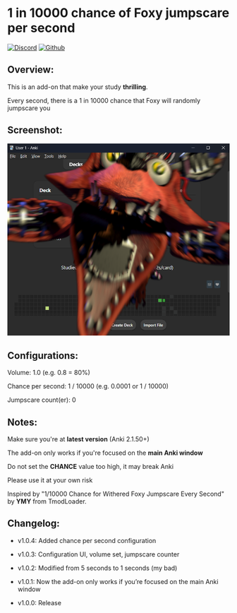 # 1 in 10000 chance of Foxy jumpscare per second
[![Discord](https://img.shields.io/badge/akaduy69420-%235865F2.svg?&logo=discord&logoColor=white)](https://discord.com/users/799965541283528714)
[![Github](https://img.shields.io/badge/lilyud420-black?style=flat&logo=github&logoColor=white)](https://github.com/lilyud420/1_10000_jumpscare)

## Overview:

This is an add-on that make your study **thrilling**.

Every second, there is a 1 in 10000 chance that Foxy will randomly jumpscare you

## Screenshot: 
![Screenshots: ](https://raw.githubusercontent.com/lilyud420/1_10000_jumpscare/refs/heads/main/anki_addon_showcase.png)

## Configurations:

Volume: 1.0 (e.g. 0.8 = 80%)

Chance per second: 1 / 10000 (e.g. 0.0001 or 1 / 10000)

Jumpscare count(er): 0

## Notes:

Make sure you're at **latest version** (Anki 2.1.50+) 

The add-on only works if you're focused on the **main Anki window**

Do not set the **CHANCE** value too high, it may break Anki 

Please use it at your own risk

Inspired by "1/10000 Chance for Withered Foxy Jumpscare Every Second" by **YMY** from TmodLoader.

## Changelog:

* v1.0.4: Added chance per second configuration

* v1.0.3: Configuration UI, volume set, jumpscare counter

* v1.0.2: Modified from 5 seconds to 1 seconds (my bad)

* v1.0.1: Now the add-on only works if you’re focused on the main Anki window

* v1.0.0: Release